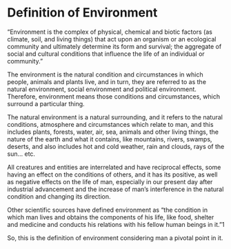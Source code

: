 Definition of Environment
=========================

“Environment is the complex of physical, chemical and biotic factors (as
climate, soil, and living things) that act upon an organism or an
ecological community and ultimately determine its form and survival; the
aggregate of social and cultural conditions that influence the life of
an individual or community.”

The environment is the natural condition and circumstances in which
people, animals and plants live, and in turn, they are referred to as
the natural environment, social environment and political environment.
Therefore, environment means those conditions and circumstances, which
surround a particular thing.

The natural environment is a natural surrounding, and it refers to the
natural conditions, atmosphere and circumstances which relate to man,
and this includes plants, forests, water, air, sea, animals and other
living things, the nature of the earth and what it contains, like
mountains, rivers, swamps, deserts, and also includes hot and cold
weather, rain and clouds, rays of the sun… etc.

All creatures and entities are interrelated and have reciprocal effects,
some having an effect on the conditions of others, and it has its
positive, as well as negative effects on the life of man, especially in
our present day after industrial advancement and the increase of man’s
interference in the natural condition and changing its direction.

Other scientific sources have defined environment as “the condition in
which man lives and obtains the components of his life, like food,
shelter and medicine and conducts his relations with his fellow human
beings in it.”1

So, this is the definition of environment considering man a pivotal
point in it.


